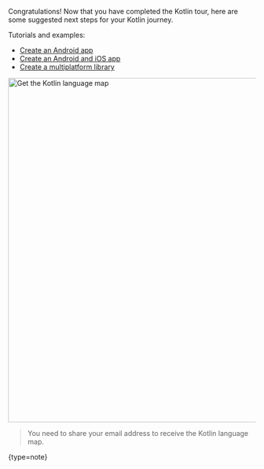 [//]: # (title: Wrap up)

Congratulations! Now that you have completed the Kotlin tour, here are some suggested next steps for your Kotlin journey.

Tutorials and examples:
* [Create an Android app](https://developer.android.com/kotlin)
* [Create an Android and iOS app](multiplatform-mobile-getting-started.md)
* [Create a multiplatform library](multiplatform-library.md)

<a href="https://info.jetbrains.com/kotlin-tips.html">
<img src="get-kotlin-language-map.png" width="700" alt="Get the Kotlin language map"/></a>

>You need to share your email address to receive the Kotlin language map.
> 
{type=note}